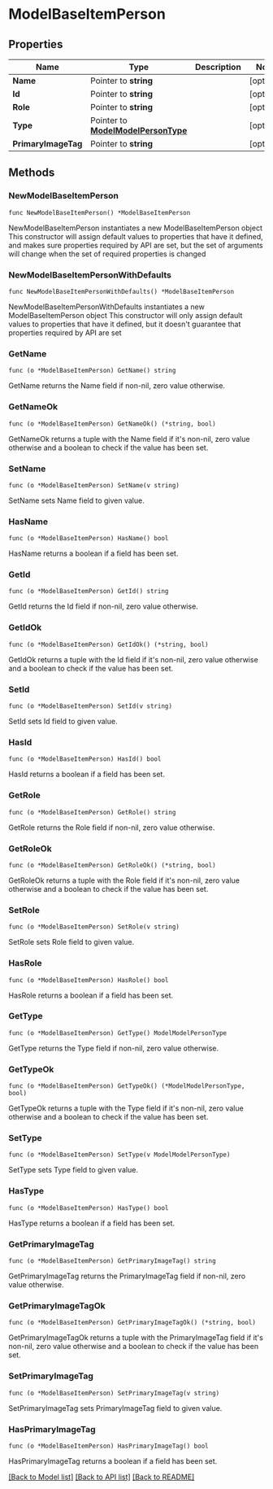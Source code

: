 # ModelBaseItemPerson

## Properties

Name | Type | Description | Notes
------------ | ------------- | ------------- | -------------
**Name** | Pointer to **string** |  | [optional] 
**Id** | Pointer to **string** |  | [optional] 
**Role** | Pointer to **string** |  | [optional] 
**Type** | Pointer to [**ModelModelPersonType**](ModelPersonType.md) |  | [optional] 
**PrimaryImageTag** | Pointer to **string** |  | [optional] 

## Methods

### NewModelBaseItemPerson

`func NewModelBaseItemPerson() *ModelBaseItemPerson`

NewModelBaseItemPerson instantiates a new ModelBaseItemPerson object
This constructor will assign default values to properties that have it defined,
and makes sure properties required by API are set, but the set of arguments
will change when the set of required properties is changed

### NewModelBaseItemPersonWithDefaults

`func NewModelBaseItemPersonWithDefaults() *ModelBaseItemPerson`

NewModelBaseItemPersonWithDefaults instantiates a new ModelBaseItemPerson object
This constructor will only assign default values to properties that have it defined,
but it doesn't guarantee that properties required by API are set

### GetName

`func (o *ModelBaseItemPerson) GetName() string`

GetName returns the Name field if non-nil, zero value otherwise.

### GetNameOk

`func (o *ModelBaseItemPerson) GetNameOk() (*string, bool)`

GetNameOk returns a tuple with the Name field if it's non-nil, zero value otherwise
and a boolean to check if the value has been set.

### SetName

`func (o *ModelBaseItemPerson) SetName(v string)`

SetName sets Name field to given value.

### HasName

`func (o *ModelBaseItemPerson) HasName() bool`

HasName returns a boolean if a field has been set.

### GetId

`func (o *ModelBaseItemPerson) GetId() string`

GetId returns the Id field if non-nil, zero value otherwise.

### GetIdOk

`func (o *ModelBaseItemPerson) GetIdOk() (*string, bool)`

GetIdOk returns a tuple with the Id field if it's non-nil, zero value otherwise
and a boolean to check if the value has been set.

### SetId

`func (o *ModelBaseItemPerson) SetId(v string)`

SetId sets Id field to given value.

### HasId

`func (o *ModelBaseItemPerson) HasId() bool`

HasId returns a boolean if a field has been set.

### GetRole

`func (o *ModelBaseItemPerson) GetRole() string`

GetRole returns the Role field if non-nil, zero value otherwise.

### GetRoleOk

`func (o *ModelBaseItemPerson) GetRoleOk() (*string, bool)`

GetRoleOk returns a tuple with the Role field if it's non-nil, zero value otherwise
and a boolean to check if the value has been set.

### SetRole

`func (o *ModelBaseItemPerson) SetRole(v string)`

SetRole sets Role field to given value.

### HasRole

`func (o *ModelBaseItemPerson) HasRole() bool`

HasRole returns a boolean if a field has been set.

### GetType

`func (o *ModelBaseItemPerson) GetType() ModelModelPersonType`

GetType returns the Type field if non-nil, zero value otherwise.

### GetTypeOk

`func (o *ModelBaseItemPerson) GetTypeOk() (*ModelModelPersonType, bool)`

GetTypeOk returns a tuple with the Type field if it's non-nil, zero value otherwise
and a boolean to check if the value has been set.

### SetType

`func (o *ModelBaseItemPerson) SetType(v ModelModelPersonType)`

SetType sets Type field to given value.

### HasType

`func (o *ModelBaseItemPerson) HasType() bool`

HasType returns a boolean if a field has been set.

### GetPrimaryImageTag

`func (o *ModelBaseItemPerson) GetPrimaryImageTag() string`

GetPrimaryImageTag returns the PrimaryImageTag field if non-nil, zero value otherwise.

### GetPrimaryImageTagOk

`func (o *ModelBaseItemPerson) GetPrimaryImageTagOk() (*string, bool)`

GetPrimaryImageTagOk returns a tuple with the PrimaryImageTag field if it's non-nil, zero value otherwise
and a boolean to check if the value has been set.

### SetPrimaryImageTag

`func (o *ModelBaseItemPerson) SetPrimaryImageTag(v string)`

SetPrimaryImageTag sets PrimaryImageTag field to given value.

### HasPrimaryImageTag

`func (o *ModelBaseItemPerson) HasPrimaryImageTag() bool`

HasPrimaryImageTag returns a boolean if a field has been set.


[[Back to Model list]](../README.md#documentation-for-models) [[Back to API list]](../README.md#documentation-for-api-endpoints) [[Back to README]](../README.md)


